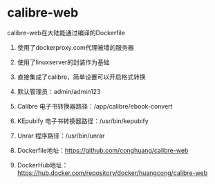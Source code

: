 # calibre-web
calibre-web在大陆能通过编译的Dockerfile

1. 使用了dockerproxy.com代理被墙的服务器
1. 使用了linuxserver的封装作为基础
1. 直接集成了calibre，简单设置可以开启格式转换

1. 默认管理员：admin/admin123
1. Calibre 电子书转换器路径：/app/calibre/ebook-convert
1. KEpubify 电子书转换器路径：/usr/bin/kepubify
1. Unrar 程序路径：/usr/bin/unrar
1. Dockerfile地址：https://github.com/conghuang/calibre-web
1. DockerHub地址：https://hub.docker.com/repository/docker/huangcong/calibre-web
